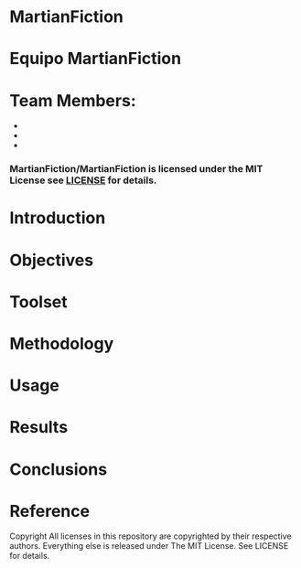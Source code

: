 # MartianFiction


# Equipo MartianFiction

# Team Members:
-
-
-

### MartianFiction/MartianFiction is licensed under the MIT License see [LICENSE](https://github.com/MartianFiction/MartianFiction/blob/main/LICENSE) for details.


# Introduction


# Objectives


# Toolset


# Methodology


# Usage


# Results


# Conclusions


# Reference



Copyright
All licenses in this repository are copyrighted by their respective authors. Everything else is released under The MIT License. See LICENSE for details.
